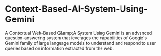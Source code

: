 # Context-Based-AI-System-Using-Gemini
A Contextual Web-Based Q&amp;amp;A System Using Gemini is an advanced question-answering system that leverages the capabilities of Google's Gemini family of large language models to understand and respond to user queries based on information extracted from the web.
